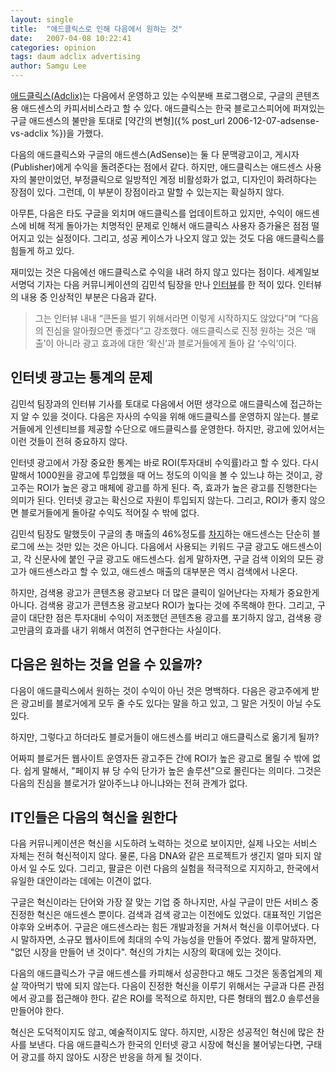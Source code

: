 ```yaml
---
layout: single
title:  "애드클릭스로 인해 다음에서 원하는 것"
date:   2007-04-08 10:22:41
categories: opinion
tags: daum adclix advertising
author: Samgu Lee
---
```

[애드클릭스(Adclix)](http://adclix.daum.net/)는 다음에서 운영하고 있는 수익분배 프로그램으로, 구글의 콘텐츠용 애드센스의 카피서비스라고 할 수 있다. 애드클릭스는 한국 블로고스피어에 퍼져있는 구글 애드센스의 불만을 토대로 [약간의 변형]({% post_url 2006-12-07-adsense-vs-adclix %})을 가했다.

다음의 애드클릭스와 구글의 애드센스(AdSense)는 둘 다 문맥광고이고, 게시자(Publisher)에게 수익을 돌려준다는 점에서 같다. 하지만, 애드클릭스는 애드센스 사용자의 불만이었던, 부정클릭으로 일방적인 계정 비활성화가 없고, 디자인이 화려하다는 장점이 있다. 그런데, 이 부분이 장점이라고 말할 수 있는지는 확실하지 않다.

아무튼, 다음은 타도 구글을 외치며 애드클릭스를 업데이트하고 있지만, 수익이 애드센스에 비해 적게 돌아가는 치명적인 문제로 인해서 애드클릭스 사용자 증가율은 점점 떨어지고 있는 실정이다. 그리고, 성공 케이스가 나오지 않고 있는 것도 다음 애드클릭스를 힘들게 하고 있다.

재미있는 것은 다음에선 애드클릭스로 수익을 내려 하지 않고 있다는 점이다. 세계일보 서명덕 기자는 다음 커뮤니케이션의 김민석 팀장을 만나 [인터뷰](http://itviewpoint.com/tt/index.php?pl=2722)를 한 적이 있다. 인터뷰의 내용 중 인상적인 부분은 다음과 같다.

> 그는 인터뷰 내내 “큰돈을 벌기 위해서라면 이렇게 시작하지도 않았다”며 “다음의 진심을 알아줬으면 좋겠다”고 강조했다. 애드클릭스로 진정 원하는 것은 ‘매출’이 아니라 광고 효과에 대한 ‘확신’과 블로거들에게 돌아 갈 ‘수익’이다.

## 인터넷 광고는 통계의 문제

김민석 팀장과의 인터뷰 기사를 토대로 다음에서 어떤 생각으로 애드클릭스에 접근하는지 알 수 있을 것이다. 다음은 자사의 수익을 위해 애드클릭스를 운영하지 않는다. 블로거들에게 인센티브를 제공할 수단으로 애드클릭스를 운영한다. 하지만, 광고에 있어서는 이런 것들이 전혀 중요하지 않다.

인터넷 광고에서 가장 중요한 통계는 바로 ROI(투자대비 수익률)라고 할 수 있다. 다시 말해서 1000원을 광고에 투입했을 때 어느 정도의 이익을 볼 수 있느냐 하는 것이고, 광고주는 ROI가 높은 광고 매체에 광고를 하게 된다. 즉, 효과가 높은 광고를 진행한다는 의미가 된다. 인터넷 광고는 확신으로 자원이 투입되지 않는다. 그리고, ROI가 좋지 않으면 블로거들에게 돌아갈 수익도 적어질 수 밖에 없다.

김민석 팀장도 말했듯이 구글의 총 매출의 46%정도를 [차지](http://pages.palgle.com/how_google_make_money)하는 애드센스는 단순히 블로그에 쓰는 것만 있는 것은 아니다. 다음에서 사용되는 키워드 구글 광고도 애드센스이고, 각 신문사에 붙인 구글 광고도 애드센스다. 쉽게 말하자면, 구글 검색 이외의 모든 광고가 애드센스라고 할 수 있고, 애드센스 매출의 대부분은 역시 검색에서 나온다.

하지만, 검색용 광고가 콘텐츠용 광고보다 더 많은 클릭이 일어난다는 자체가 중요한게 아니다. 검색용 광고가 콘텐츠용 광고보다 ROI가 높다는 것에 주목해야 한다. 그리고, 구글이 대단한 점은 투자대비 수익이 저조했던 콘텐츠용 광고를 포기하지 않고, 검색용 광고만큼의 효과를 내기 위해서 여전히 연구한다는 사실이다.

## 다음은 원하는 것을 얻을 수 있을까?

다음이 애드클릭스에서 원하는 것이 수익이 아닌 것은 명백하다. 다음은 광고주에게 받은 광고비를 블로거에게 모두 줄 수도 있다는 말을 하고 있고, 그 말은 거짓이 아닐 수도 있다.

하지만, 그렇다고 하더라도 블로거들이 애드센스를 버리고 애드클릭스로 옮기게 될까?

어짜피 블로거든 웹사이트 운영자든 광고주든 간에 ROI가 높은 광고로 몰릴 수 밖에 없다. 쉽게 말해서, "페이지 뷰 당 수익 단가가 높은 솔루션"으로 몰린다는 의미다. 그것은 다음의 진심을 블로거가 알아주느냐 아니냐와는 전혀 관계가 없다.

## IT인들은 다음의 혁신을 원한다

다음 커뮤니케이션은 혁신을 시도하려 노력하는 것으로 보이지만, 실제 나오는 서비스 자체는 전혀 혁신적이지 않다. 물론, 다음 DNA와 같은 프로젝트가 생긴지 얼마 되지 않아서 일 수도 있다. 그리고, 팔글은 이런 다음의 실험을 적극적으로 지지하고, 한국에서 유일한 대안이라는 데에는 이견이 없다.

구글은 혁신이라는 단어와 가장 잘 맞는 기업 중 하나지만, 사실 구글이 만든 서비스 중 진정한 혁신은 애드센스 뿐이다. 검색과 검색 광고는 이전에도 있었다. 대표적인 기업은 야후와 오버추어. 구글은 애드센스라는 힘든 개발과정을 거쳐서 혁신을 이루어냈다. 다시 말하자면, 소규모 웹사이트에 최대의 수익 가능성을 만들어 주었다. 짦게 말하자면, "없던 시장을 만들어 낸 것이다". 혁신의 가치는 시장의 확대에 있는 것이다.

다음의 애드클릭스가 구글 애드센스를 카피해서 성공한다고 해도 그것은 동종업계의 제살 깍아먹기 밖에 되지 않는다. 다음이 진정한 혁신을 이루기 위해서는 구글과 다른 관점에서 광고를 접근해야 한다. 같은 ROI를 목적으로 하지만, 다른 형태의 웹2.0 솔루션을 만들어야 한다.

혁신은 도덕적이지도 않고, 예술적이지도 않다. 하지만, 시장은 성공적인 혁신에 많은 찬사를 보낸다. 다음 애드클릭스가 한국의 인터넷 광고 시장에 혁신을 불어넣는다면, 구태어 광고를 하지 않아도 시장은 반응을 하게 될 것이다.
